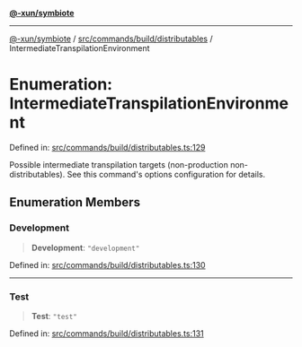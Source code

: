 [**@-xun/symbiote**](../../../../../README.md)

***

[@-xun/symbiote](../../../../../README.md) / [src/commands/build/distributables](../README.md) / IntermediateTranspilationEnvironment

# Enumeration: IntermediateTranspilationEnvironment

Defined in: [src/commands/build/distributables.ts:129](https://github.com/Xunnamius/symbiote/blob/908c431db89704ad2ba40df41a9bf223c568ccfa/src/commands/build/distributables.ts#L129)

Possible intermediate transpilation targets (non-production
non-distributables). See this command's options configuration for details.

## Enumeration Members

### Development

> **Development**: `"development"`

Defined in: [src/commands/build/distributables.ts:130](https://github.com/Xunnamius/symbiote/blob/908c431db89704ad2ba40df41a9bf223c568ccfa/src/commands/build/distributables.ts#L130)

***

### Test

> **Test**: `"test"`

Defined in: [src/commands/build/distributables.ts:131](https://github.com/Xunnamius/symbiote/blob/908c431db89704ad2ba40df41a9bf223c568ccfa/src/commands/build/distributables.ts#L131)

